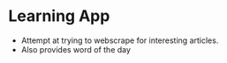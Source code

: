 # Learning App

* Attempt at trying to webscrape for interesting articles.
* Also provides word of the day